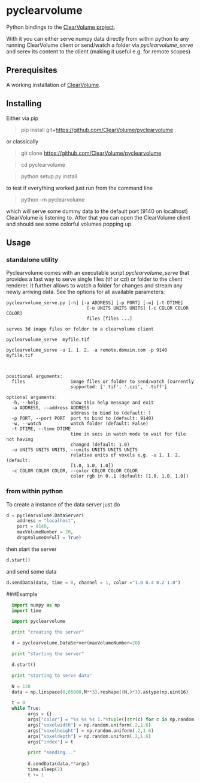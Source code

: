 # pyclearvolume

Python bindings to the [ClearVolume project](https://bitbucket.org/clearvolume/clearvolume).

With it you can either serve numpy data directly from within python to any running ClearVolume client or send/watch a folder via *pyclearvolume_serve* and serev its content to the client (making it useful e.g. for remote scopes)  

## Prerequisites

A working installation of [ClearVolume](https://bitbucket.org/clearvolume/clearvolume).


## Installing


Either via pip

> pip install git+https://github.com/ClearVolume/pyclearvolume

or classically

> git clone https://github.com/ClearVolume/pyclearvolume

> cd pyclearvolume

> python setup.py install


to test if everything worked just run from the command line


> python -m pyclearvolume

which will serve some dummy data to the default port (9140 on localhost) ClearVolume is listening to. After that you can open the ClearVolume client and should see some colorful volumes popping up. 


## Usage

### standalone utility

Pyclearvolume comes with an executable script *pyclearvolume_serve* that provides a fast way to serve single files (tif or czi) or folder to the client renderer. It further allows to watch a folder for changes and stream any newly arriving data.
See the options for all available parameters:

```
pyclearvolume_serve.py [-h] [-a ADDRESS] [-p PORT] [-w] [-t DTIME]
                              [-u UNITS UNITS UNITS] [-c COLOR COLOR COLOR]
                              files [files ...]

serves 3d image files or folder to a clearvolume client
    
pyclearvolume_serve  myfile.tif

pyclearvolume_serve -u 1. 1. 2. -a remote.domain.com -p 9140 myfile.tif 

        

positional arguments:
  files                 image files or folder to send/watch (currently
                        supported: ['.tif', '.czi', '.tiff']

optional arguments:
  -h, --help            show this help message and exit
  -a ADDRESS, --address ADDRESS
                        address to bind to (default: )
  -p PORT, --port PORT  port to bind to (default: 9140)
  -w, --watch           watch folder (default: False)
  -t DTIME, --time DTIME
                        time in secs in watch mode to wait for file not having
                        changed (default: 1.0)
  -u UNITS UNITS UNITS, --units UNITS UNITS UNITS
                        relative units of voxels e.g. -u 1. 1. 2. (default:
                        [1.0, 1.0, 1.0])
  -c COLOR COLOR COLOR, --color COLOR COLOR COLOR
                        color rgb in 0..1 (default: [1.0, 1.0, 1.0])
```

### from within python 

To create a instance of the data server just do 
```python
d = pyclearvolume.DataServer(
	address = "localhost",
	port = 9140,
	maxVolumeNumber = 20,
	dropVolumeOnFull = True)
 ```
  
  
then start the server

  ```python	
d.start()
  ```

and send some data

  ```python
d.sendData(data, time = 0, channel = 1, color ="1.0 0.4 0.2 1.0") 
  ```


###Example 

  ```python
	import numpy as np
	import time

	import pyclearvolume

	print "creating the server"

	d = pyclearvolume.DataServer(maxVolumeNumber=20)

	print "starting the server"

	d.start()

	print "starting to serve data"

	N = 128
	data = np.linspace(0,65000,N**3).reshape((N,)*3).astype(np.uint16)

	t = 0
	while True:
    	  args = {}
		  args["color"] = "%s %s %s 1."%tuple([str(c) for c in np.random.uniform(0,1,3)])
    	  args["voxelwidth"] = np.random.uniform(.2,1.6)
    	  args["voxelheight"] = np.random.uniform(.2,1.6)
    	  args["voxeldepth"] = np.random.uniform(.2,1.6)
    	  args["index"] = t

    	  print "sending..."
    	  
    	  d.sendData(data,**args)
    	  time.sleep(2)
    	  t += 1
  ```

